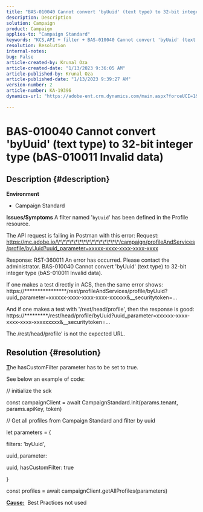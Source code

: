 ```yaml
---
title: "BAS-010040 Cannot convert 'byUuid' (text type) to 32-bit integer type (bAS-010011 Invalid data)"
description: Description
solution: Campaign
product: Campaign
applies-to: "Campaign Standard"
keywords: "KCS,API + filter + BAS-010040 Cannot convert 'byUuid' (text type) to 32-bit integer type (bAS-010011 Invalid data)"
resolution: Resolution
internal-notes: 
bug: False
article-created-by: Krunal Oza
article-created-date: "1/13/2023 9:36:05 AM"
article-published-by: Krunal Oza
article-published-date: "1/13/2023 9:39:27 AM"
version-number: 2
article-number: KA-19396
dynamics-url: "https://adobe-ent.crm.dynamics.com/main.aspx?forceUCI=1&pagetype=entityrecord&etn=knowledgearticle&id=540924b2-2593-ed11-aad1-6045bd006793"

---
```

# BAS-010040 Cannot convert 'byUuid' (text type) to 32-bit integer type (bAS-010011 Invalid data)

## Description {#description}

<b>Environment</b>
- Campaign Standard



<b>Issues/Symptoms</b>
A filter named '`byUuid`' has been defined in the Profile resource.

The API request is failing in Postman with this error:
Request: https://mc.adobe.io/\*\*\*\*\*\*\*\*\*\*\*\*\*\*\*/campaign/profileAndServices/profile/byUuid?uuid_parameter=xxxxx-xxxx-xxxx-xxxx-xxxx

Response: RST-360011 An error has occurred. Please contact the administrator.
BAS-010040 Cannot convert 'byUuid' (text type) to 32-bit integer type (bAS-010011 Invalid data).

If one makes a test directly in ACS, then the same error shows:
https://\*\*\*\*\*\*\*\*\*\*\*\*\*\*\*\*/rest/profileAndServices/profile/byUuid?uuid_parameter=xxxxxx-xxxx-xxxx-xxxx-xxxxxx&__securitytoken=...

And if one makes a test with '/rest/head/profile', then the response is good:
https://\*\*\*\*\*\*\*\*\*/rest/head/profile/byUuid?uuid_parameter=xxxxxx-xxxx-xxxx-xxxx-xxxxxxxxx&__securitytoken=...

The /rest/head/profile' is not the expected URL.


## Resolution {#resolution}


<b><u>T</u></b>he hasCustomFilter parameter has to be set to true.

See below an example of code:

// initialize the sdk

const campaignClient = await CampaignStandard.init(params.tenant, params.apiKey, token)

// Get all profiles from Campaign Standard and filter by uuid

let parameters = {

filters: 'byUuid',

uuid_parameter:

uuid, hasCustomFilter: true

}

const profiles = await campaignClient.getAllProfiles(parameters)



<b><u>Cause:</u></b>  Best Practices not used
